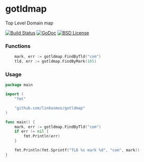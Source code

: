 # gotldmap
Top Level Domain map

[![Build Status](https://travis-ci.org/linkosmos/gotldmap.svg)](https://travis-ci.org/linkosmos/gotldmap)
[![GoDoc](http://godoc.org/github.com/linkosmos/gotldmap?status.svg)](http://godoc.org/github.com/linkosmos/gotldmap)
[![BSD License](http://img.shields.io/badge/license-BSD-blue.svg)](http://opensource.org/licenses/BSD-3-Clause)

### Functions
```go
	mark, err := gotldmap.FindByTld("com")
	tld, err := gotldmap.FindByMark(165)
```


### Usage
```go
package main

import (
	"fmt"

	"github.com/linkosmos/gotldmap"
)

func main() {
	mark, err := gotldmap.FindByTld("com")
	if err != nil {
		fmt.Println(err)
	}

	fmt.Println(fmt.Sprintf("TLD %s mark %d", "com", mark))
}
```

